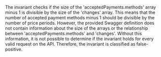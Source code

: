 The invariant checks if the size of the 'acceptedPayments.methods' array minus 1 is divisible by the size of the 'changes' array. This means that the number of accepted payment methods minus 1 should be divisible by the number of price periods. However, the provided Swagger definition does not contain information about the size of the arrays or the relationship between 'acceptedPayments.methods' and 'changes'. Without this information, it is not possible to determine if the invariant holds for every valid request on the API. Therefore, the invariant is classified as false-positive.
